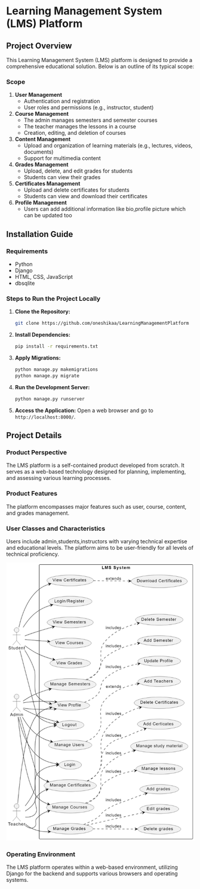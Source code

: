 # Learning Management System (LMS) Platform

## Project Overview

This Learning Management System (LMS) platform is designed to provide a comprehensive educational solution. Below is an outline of its typical scope:

### Scope
1. **User Management**
    - Authentication and registration
    - User roles and permissions (e.g., instructor, student)
2. **Course Management**
    - The admin manages semesters and semester courses
    - The teacher manages the lessons in a course
    - Creation, editing, and deletion of courses
3. **Content Management**
    - Upload and organization of learning materials (e.g., lectures, videos, documents)
    - Support for multimedia content
4. **Grades Management**
    - Upload, delete, and edit grades for students
    - Students can view their grades
5. **Certificates Management**
   - Upload and delete certificates for students
   - Students can view and download their certificates
6. **Profile Management**
   - Users can add additional information like bio,profile picture which can be updated too

## Installation Guide

### Requirements
- Python
- Django
- HTML, CSS, JavaScript
- dbsqlite

### Steps to Run the Project Locally

1. **Clone the Repository:**
    ```bash
    git clone https://github.com/oneshikaa/LearningManagementPlatform
    ```

2. **Install Dependencies:**
    ```bash
    pip install -r requirements.txt
    ```

3. **Apply Migrations:**
    ```bash
    python manage.py makemigrations
    python manage.py migrate
    ```

4. **Run the Development Server:**
    ```bash
    python manage.py runserver
    ```

5. **Access the Application:**
    Open a web browser and go to `http://localhost:8000/`.

## Project Details

### Product Perspective
The LMS platform is a self-contained product developed from scratch. It serves as a web-based technology designed for planning, implementing, and assessing various learning processes.

### Product Features
The platform encompasses major features such as user, course, content, and grades management.

### User Classes and Characteristics
Users include admin,students,instructors with varying technical expertise and educational levels. The platform aims to be user-friendly for all levels of technical proficiency.

![Use Case Diagram](screenshots/use_case.png)

### Operating Environment
The LMS platform operates within a web-based environment, utilizing Django for the backend and supports various browsers and operating systems.

